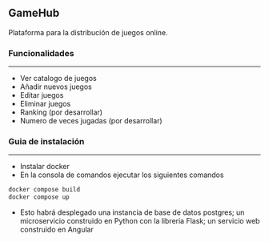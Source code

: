 ## GameHub
Plataforma para la distribución de juegos online.

### Funcionalidades
---
- Ver catalogo de juegos
- Añadir nuevos juegos
- Editar juegos
- Eliminar juegos
- Ranking (por desarrollar)
- Numero de veces jugadas (por desarrollar)

### Guia de instalación
---
- Instalar docker
- En la consola de comandos ejecutar los siguientes comandos
```bash
docker compose build
docker compose up
```
- Esto habrá desplegado una instancia de base de datos postgres; un microservicio construido en Python con la libreria Flask; un servicio web construido en Angular